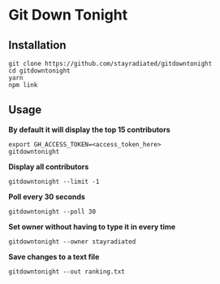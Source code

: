 # Git Down Tonight

## Installation

```
git clone https://github.com/stayradiated/gitdowntonight
cd gitdowntonight
yarn
npm link
```

## Usage

**By default it will display the top 15 contributors**

```
export GH_ACCESS_TOKEN=<access_token_here>
gitdowntonight
```

**Display all contributors**

```
gitdowntonight --limit -1
```

**Poll every 30 seconds**

```
gitdowntonight --poll 30
```

**Set owner without having to type it in every time**

```
gitdowntonight --owner stayradiated
```

**Save changes to a text file**

```
gitdowntonight --out ranking.txt
```

